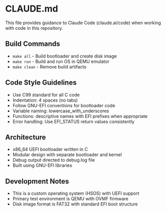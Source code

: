 # CLAUDE.md

This file provides guidance to Claude Code (claude.ai/code) when working with code in this repository.

## Build Commands
- `make all` - Build bootloader and create disk image
- `make run` - Build and run OS in QEMU emulator 
- `make clean` - Remove build artifacts

## Code Style Guidelines
- Use C99 standard for all C code
- Indentation: 4 spaces (no tabs)
- Follow GNU-EFI conventions for bootloader code
- Variable naming: lowercase_with_underscores
- Functions: descriptive names with EFI prefixes when appropriate
- Error handling: Use EFI_STATUS return values consistently

## Architecture
- x86_64 UEFI bootloader written in C
- Modular design with separate bootloader and kernel
- Debug output directed to debug.log file
- Built using GNU-EFI libraries

## Development Notes
- This is a custom operating system (HSOS) with UEFI support
- Primary test environment is QEMU with OVMF firmware
- Disk image format is FAT32 with standard EFI boot structure